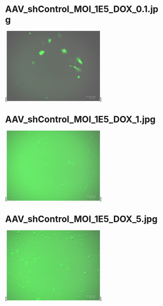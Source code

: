 # AAV_shControl_MOI_1E5_DOX_0.1.jpg

[<img src='AAV_shControl_MOI_1E5_DOX_0.1.jpg' width='300' />]

# AAV_shControl_MOI_1E5_DOX_1.jpg

[<img src='AAV_shControl_MOI_1E5_DOX_1.jpg' width='300' />]

# AAV_shControl_MOI_1E5_DOX_5.jpg

[<img src='AAV_shControl_MOI_1E5_DOX_5.jpg' width='300' />]

